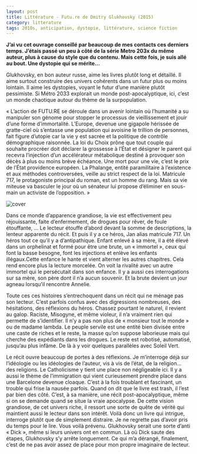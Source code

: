 ```yaml
---
layout: post
title: Littérature - Futu.re de Dmitry Glukhovsky (2015)
category: litterature
tags: 2010s, anticipation, dystopie, littérature, science fiction
---
```


**J’ai vu cet ouvrage conseillé par beaucoup de mes contacts ces derniers temps. J’étais passé un peu à côté de la série Metro 203x du même auteur, plus à cause du style que du contenu. Mais cette fois, je suis allé au bout. Une dystopie qui se mérite…**

Glukhovsky, en bon auteur russe, aime les livres plutôt long et détaillé. Il aime surtout construire des univers cohérents dans un futur plus ou moins lointain. Il aime les dystopies, voyant le futur d’une manière plutôt pessimiste. Si Métro 2033 explorait un monde post-apocalyptique, ici, c’est un monde chaotique autour du thème de la surpopulation.

« L’action de FUTU.RE se déroule dans un avenir lointain où l’humanité a su manipuler son génome pour stopper le processus de vieillissement et jouir d’une forme d’immortalité. L’Europe, devenue une gigapole hérissée de gratte-ciel où s’entasse une population qui avoisine le trillion de personnes, fait figure d’utopie car la vie y est sacrée et la politique de contrôle démographique raisonnée. La loi du Choix prône que tout couple qui souhaite procréer doit déclarer la grossesse à l’État et désigner le parent qui recevra l’injection d’un accélérateur métabolique destiné à provoquer son décès à plus ou moins brève échéance. Une mort pour une vie, c’est le prix de l’État providence européen. La Phalange, entité paramilitaire à l’existence et aux méthodes controversées, veille au strict respect de la loi. Matricule 717, le protagoniste principal du roman, est un homme du rang. Mais sa vie miteuse va basculer le jour où un sénateur lui propose d’éliminer en sous-main un activiste de l’opposition. »

![cover](https://filedn.eu/llqi9IBxlYouGRXYG2xlROb/img/2020/futuregluck.jpg)

Dans ce monde d’apparence grandiose, la vie est effectivement peu réjouissante, faite d’enfermement, de drogues pour rêver, de foule étouffante, … Le lecteur étouffe d’abord devant la somme de descriptions, la lenteur apparente du récit. Et puis il y a ce héros, Jan alias matricule 717. Un héros tout ce qu’il y a d’antipathique. Enfant enlevé à sa mère, il a été élevé dans un orphelinat et formé pour être une brute, un « immortel », ceux qui font la basse besogne, font les injections et enlève les enfants illégaux.Cette enfance le hante et vient alterner les autres chapitres. Cela rend encore plus la lecture morcelée. On voit la rivalité avec un autre immortel qui le persécutait dans son enfance. Il y a aussi ces interrogations sur sa mère, son père dont il n’a aucun souvenir. Et la brute devient un jour agneau lorsqu’il rencontre Annelie.

Toute ces ces histoires s’entrechoquent dans un récit qui ne ménage pas son lecteur. C’est parfois confus avec des digressions nombreuses, des hésitations, des réflexions du héros. Chassez pourtant le naturel, il revient au galop. Raciste, Misogyne, et même violeur, il n’a vraiment rien qui permette de s’identifier. Il n’y a pas non plus de « monsieur tout le monde » ou de madame lambda. Le peuple servile est une entité bien divisée entre une caste de riches et le reste, la masse qu’on suppose laborieuse mais qui cherche des expédiants dans les drogues. Le reste est robotisé, automatisé, jusqu’au plus infâme. De là à y voir quelques parallèles avec Soleil Vert.

Le récit ouvre beaucoup de portes à des réflexions. Je m’interroge déjà sur l’idéologie ou les idéologies de l’auteur, vis à vis de l’état, de la religion… des religions. Le Catholicisme y tient une place non négligeable ici. Il y a aussi le thème de l’immigration qui vient curieusement prendre place dans une Barcelone devenue cloaque. C’est à la fois troublant et fascinant, un trouble qui frise la nausée parfois. Quand on dit que le livre est trash, il l’est par bien des côté. C’est, à sa manière, une récit post-apocalyptique, même si on se demande quand se situe la vraie apocalypse. De cette vision grandiose, de cet univers riche, il ressort une sorte de quête de vérité qui maintient aussi le lecteur dans son intérêt. Voilà donc un livre qui intrigue, interroge plutôt que de simplement distraire. Je ne regrette pas d’avoir pris du temps pour le lire. Vous voilà prévenu. Glukhovsky serait une sorte d’anti « Dick », même si leurs univers ont en commun. Là où Dick saute des étapes, Glukhovsky s’y arrête longuement. Ce qui m’a dérangé, finalement, c’est de ne pas avoir assez de place pour mon propre imaginaire de lecteur.
